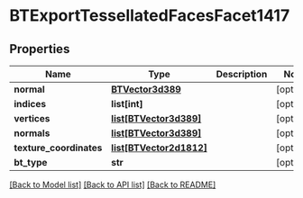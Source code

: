 # BTExportTessellatedFacesFacet1417

## Properties
Name | Type | Description | Notes
------------ | ------------- | ------------- | -------------
**normal** | [**BTVector3d389**](BTVector3d389.md) |  | [optional] 
**indices** | **list[int]** |  | [optional] 
**vertices** | [**list[BTVector3d389]**](BTVector3d389.md) |  | [optional] 
**normals** | [**list[BTVector3d389]**](BTVector3d389.md) |  | [optional] 
**texture_coordinates** | [**list[BTVector2d1812]**](BTVector2d1812.md) |  | [optional] 
**bt_type** | **str** |  | [optional] 

[[Back to Model list]](../README.md#documentation-for-models) [[Back to API list]](../README.md#documentation-for-api-endpoints) [[Back to README]](../README.md)


